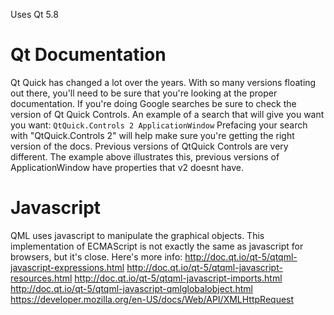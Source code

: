 Uses Qt 5.8

# Qt Documentation

Qt Quick has changed a lot over the years. With so many versions floating out there, you'll need to be sure that you're looking at the proper documentation. If you're doing Google searches be sure to check the version of Qt Quick Controls. An example of a search that will give you want you want:
`QtQuick.Controls 2 ApplicationWindow`
Prefacing your search with "QtQuick.Controls 2" will help make sure you're getting the right version of the docs. Previous versions of QtQuick Controls are very different. The example above illustrates this, previous versions of ApplicationWindow have properties that v2 doesnt have.

# Javascript

QML uses javascript to manipulate the graphical objects. This implementation of ECMAScript is not exactly the same as javascript for browsers, but it's close. Here's more info:
http://doc.qt.io/qt-5/qtqml-javascript-expressions.html
http://doc.qt.io/qt-5/qtqml-javascript-resources.html
http://doc.qt.io/qt-5/qtqml-javascript-imports.html
http://doc.qt.io/qt-5/qtqml-javascript-qmlglobalobject.html
https://developer.mozilla.org/en-US/docs/Web/API/XMLHttpRequest